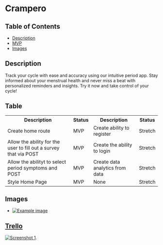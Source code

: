 <!DOCTYPE html>
<html lang="en">
  <head>
    <meta charset="UTF-8">
  </head>
  <body>
    <h1>Crampero</h1>
    <h2>Table of Contents</h2>
    <ul>
      <li><a href="#description">Description</a></li>
      <li><a href="#table">MVP</a></li>
      <li><a href="#images">Images</a></li>
    </ul>
    <h2 id="description">Description</h2>
    <p>Track your cycle with ease and accuracy using our intuitive period app. Stay informed about your menstrual health and never miss a beat with personalized reminders and insights. Try it now and take control of your cycle!</p>
    <h2 id="table">Table</h2>
    <table>
      <tr>
        <th>Description</th>
        <th>Status</th>
        <th>Description</th>
        <th>Status</th>
      </tr>
      <tr>
        <td>Create home route</td>
        <td>MVP</td>
        <td>Create ability to register</td>
        <td>Stretch</td>
      </tr>
      <tr>
        <td>Allow the ability for the user to fill out a survey that via POST</td>
        <td>MVP</td>
        <td>Create the ability to login </td>
        <td>Stretch</td>
      </tr>
      <tr>
        <td>Allow the abilityt to select period symptoms and POST</td>
        <td>MVP</td>
        <td>Create data analytics from data </td>
        <td>Stretch</td>
      </tr>
    <tr>
        <td>Style Home Page</td>
        <td>MVP</td>
        <td>None</td>
        <td>Stretch</td>
    </tr>
    </table>
    <h2 id="images">Images</h2>
    <ul>
      <li>
      <a href="https://imgur.com/gallery/FmdFRzN">
  <img src="https://imgur.com/gallery/FmdFRzN" alt="Example image">
    </ul>
    <h2 id="trello">Trello</h2>
    <p><img src="https://trello.com/invite/b/FcVI5XPB/ATTIba2aca237a4be9f91fea250228b20cbe6DE5C649/period-app" alt="Screenshot 1"></li></a>.</p>
  </body>
</html>

